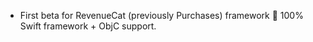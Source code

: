- First beta for RevenueCat (previously Purchases) framework 🎉
    100% Swift framework + ObjC support.
    
